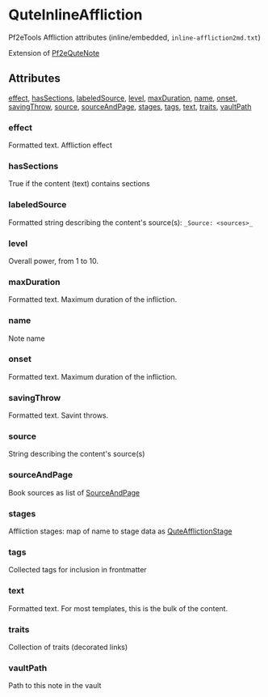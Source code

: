 # QuteInlineAffliction

Pf2eTools Affliction attributes (inline/embedded, `inline-affliction2md.txt`)

Extension of [Pf2eQuteNote](../Pf2eQuteNote.md)

## Attributes

[effect](#effect), [hasSections](#hassections), [labeledSource](#labeledsource), [level](#level), [maxDuration](#maxduration), [name](#name), [onset](#onset), [savingThrow](#savingthrow), [source](#source), [sourceAndPage](#sourceandpage), [stages](#stages), [tags](#tags), [text](#text), [traits](#traits), [vaultPath](#vaultpath)


### effect

Formatted text. Affliction effect

### hasSections

True if the content (text) contains sections

### labeledSource

Formatted string describing the content's source(s): `_Source: <sources>_`

### level

Overall power, from 1 to 10.

### maxDuration

Formatted text. Maximum duration of the infliction.

### name

Note name

### onset

Formatted text. Maximum duration of the infliction.

### savingThrow

Formatted text. Savint throws.

### source

String describing the content's source(s)

### sourceAndPage

Book sources as list of [SourceAndPage](../../SourceAndPage.md)

### stages

Affliction stages: map of name to stage data as [QuteAfflictionStage](QuteAfflictionStage.md)

### tags

Collected tags for inclusion in frontmatter

### text

Formatted text. For most templates, this is the bulk of the content.

### traits

Collection of traits (decorated links)

### vaultPath

Path to this note in the vault
